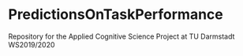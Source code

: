 # PredictionsOnTaskPerformance

Repository for the Applied Cognitive Science Project at TU Darmstadt WS2019/2020